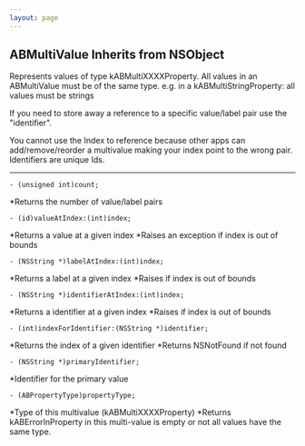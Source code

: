 ```yaml
---
layout: page
---
```




ABMultiValue Inherits from NSObject
----

Represents values of type kABMultiXXXXProperty. All values in an ABMultiValue must be of the same type.  e.g. in a kABMultiStringProperty: all values must be strings

If you need to store away a reference to a specific value/label pair use the "identifier".

You cannot use the Index to reference because other apps can add/remove/reorder a multivalue making your index point to the wrong pair. Identifiers are unique Ids.


----

<code>- (unsigned int)count;</code>

 *Returns the number of value/label pairs

    
<code>- (id)valueAtIndex:(int)index;</code>

 *Returns a value at a given index
 *Raises an exception if index is out of bounds


<code>- (NSString *)labelAtIndex:(int)index;</code>

 *Returns a label at a given index
 *Raises if index is out of bounds

    
<code>- (NSString *)identifierAtIndex:(int)index;</code>

 *Returns a identifier at a given index
 *Raises if index is out of bounds

    
<code>- (int)indexForIdentifier:(NSString *)identifier;</code>

 *Returns the index of a given identifier
 *Returns NSNotFound if not found

    
 
<code>- (NSString *)primaryIdentifier;</code>

 *Identifier for the primary value

    

<code>- (ABPropertyType)propertyType;</code>

 *Type of this multivalue (kABMultiXXXXProperty)
 *Returns kABErrorInProperty in this multi-value is empty or not all values have the same type.
